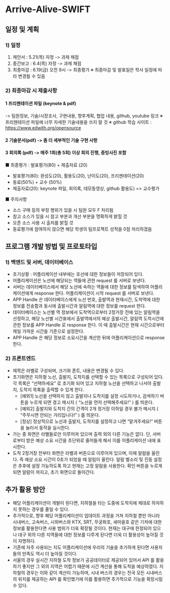 # Arrive-Alive-SWIFT

## 일정 및 계획
### 1) 일정
1. 제안서 : 5.21(목) 자정 -> 과제 채점
2. 중간보고 : 6.4(목) 자정 -> 과제 채점
3. 최종마감 : 6.19(금) 오전 9시 -> 최종평가
※ 최종마감 및 발표일은 학사 일정에 따라 변경될 수 있음

### 2) 최종마감 시 제출사항
#### 1 프리젠테이션 파일 (keynote & pdf)
-> 팀원정보, 기술/시장조사, 구현내용, 향후계획, 협업 내용, github, youtube 링크
※ 프리젠테이션 파일에 너무 자세한 기술내용을 쓰지 말 것
※ github 학습 사이트 : https://www.edwith.org/opensource 

#### 2 기술문서(pdf) -> 좀 더 세부적인 기술 구현 사항

#### 3 회의록 (pdf) -> 매주 1회(총 5회) 이상 회의 진행, 증빙사진 포함
■ 최종평가 : 발표평가(80) + 제출자료 (20)
- 발표평가(80): 완성도(20), 활용도(20), 난이도(20), 프리젠테이션(20) 
- 동료(50%) + 교수 (50%) 
- 제출자료(20): keynote 파일, 회의록, 데모동영상, github 활용도) => 교수평가

■ 주의사항
- 소스 구매 등의 부정 행위가 있을 시 팀원 모두 F 처리됨
- 참고 소스가 있을 시 참고 부분과 개선 부분을 명확하게 밝힐 것
- 오픈 소스 사용 시 출처를 밝힐 것
- 동료평가에 참여하지 않으면 해당 학생의 팀프로젝트 성적을 0점 처리하겠음


## 프로그램 개발 방법 및 프로토타입
### 1) 백엔드 및 서버, 데이터베이스    
- 초기상황 : 어플리케이션 내부에는 호선에 대한 정보들이 저장되어 있다.
- 어플리케이션은 노선에 해당되는 역들에 관한 request 를 서버로 보낸다.
- 서버는 데이터베이스에서 해당 노선에 속하는 역들에 대한 정보를 탐색하여 어플리케이션에게 response 한다.
어플리케이션이 시작 request 를 서버로 보낸다.
- APP Handle 은 데이터베이스에게 노선 번호, 출발역과 현재시간, 도착역에 대한 정보를 전송함과 동시에 출발시간과 알림역에 대한 정보를 request 한다.
- 데이터베이스는 노선별 역 정보에서 도착역으로부터 2정거장 전에 있는 알림역을 선정하고, 해당 노선별 시간표에서 출발역에서의 예상 출발시간, 알림역 도착시간에 관한 정보를 APP Handle 로 response 한다. 이 때 출발시간은 현재 시간으로부터 제일 가까운 시간을 기준으로 설정한다.
- APP Handle 은 해당 정보로 소요시간을 계산한 뒤에 어플리케이션으로 response 한다.

### 2) 프론트엔드
- 제목은 라벨로 구성되며, 크기와 폰트, 내용은 변경될 수 있다.
- 초기화면은 지하철 노선, 출발지, 도착지를 선택할 수 있는 목록으로 구성되어 있다. 각 목록은 “선택하세요” 로 초기화 되어 있고 지하철 노선을 선택하고 나서야 출발지, 도착지 목록을 출력할 수 있게 한다. 
    * [예외1] 노선을 선택하지 않고 출발지나 도착지를 설정 시도하거나, 검색하기 버튼을 누르게 되면 경고 메시지 ( “노선을 먼저 선택해주세요!” ) 를 띄운다. 
    * [예외2] 출발지와 도착지 간의 간격이 2개 정거장 이하일 경우 불가 메시지 ( “주무시면 안되는 거리입니다!” ) 를 띄운다.
    * [정상] 정상적으로 노선과 출발지, 도착지를 설정하고 나면 “맡겨주세요!“ 버튼을 눌러서 동작을 실시한다.
- 가는 중 화면은 라벨들로만 이루어져 있으며 출력 외의 다른 기능은 없다. 단, 서버로부터 받은 예상 소요 시간을 초단위로 줄어들게 해서 이를 어플리케이션 내에 표시한다.
- 도착 2정거장 전부터 화면은 라벨과 버튼으로 이루어져 있으며, 이때 알람을 울린다. 즉 예상 소요 시간이 0초가 되었을 때 알림이 울린다. 알람 벨소리 및 진동 설정은 추후에 설정 가능하도록 하고 현재는 고정 알람을 사용한다. 확인 버튼을 누르게 되면 알람이 꺼지고, 초기 화면으로 돌아간다.

## 추가 활용 방안
- 해당 어플리케이션이 개발이 된다면, 지하철을 타는 도중에 도착지에 제대로 하차하지 못하는 경우를 줄일 수 있다.
- 추가적으로, 향후 해당 어플리케이션이 업데이트 과정을 거쳐 지하철 뿐만 아니라 시내버스, 고속버스, 시외버스와 KTX, SRT, 무궁화호, 새마을호 같은 기차에 대한 정보를 활용한다면 사용 범위가 더욱 확장될 것이다. 현재는 대구에 한정되어 있으나 대구 외의 다른 지역들에 대한 정보를 다루게 된다면 더욱 더 활용성이 높아질 것이 자명하다.
- 기존에 자주 사용되는 지도 어플리케이션에 우리의 기술을 추가하게 된다면 사용자들의 만족도 역시 더 높아질 것이다.
- 서울의 경우 실시간 지하철 도착 정보가 공공데이터로 제공되어 있어서 API 를 활용하기 좋지만 그 외의 지역은 어렵기 때문에 시간 계산을 통해 도착을 예상하였다. 지하철의 경우는 이와 같이 계산이 가능하며, 시내 버스의 경우는 전국 모든 시내버스의 위치를 제공하는 API 를 확인했기에 이를 활용하면 추가적으로 기능을 확장시킬 수 있다. 
